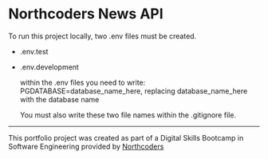 # Northcoders News API

To run this project locally, two .env files must be created.

- .env.test
- .env.development

  within the .env files you need to write: PGDATABASE=database_name_here, replacing database_name_here with the database name

  You must also write these two file names within the .gitignore file.

---

This portfolio project was created as part of a Digital Skills Bootcamp in Software Engineering provided by [Northcoders](https://northcoders.com/)

